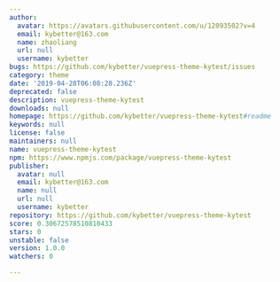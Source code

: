 ```yaml
---
author:
  avatar: https://avatars.githubusercontent.com/u/12093502?v=4
  email: kybetter@163.com
  name: zhaoliang
  url: null
  username: kybetter
bugs: https://github.com/kybetter/vuepress-theme-kytest/issues
category: theme
date: '2019-04-28T06:08:28.236Z'
deprecated: false
description: vuepress-theme-kytest
downloads: null
homepage: https://github.com/kybetter/vuepress-theme-kytest#readme
keywords: null
license: false
maintainers: null
name: vuepress-theme-kytest
npm: https://www.npmjs.com/package/vuepress-theme-kytest
publisher:
  avatar: null
  email: kybetter@163.com
  name: null
  url: null
  username: kybetter
repository: https://github.com/kybetter/vuepress-theme-kytest
score: 0.30672578510810433
stars: 0
unstable: false
version: 1.0.0
watchers: 0

---
```


